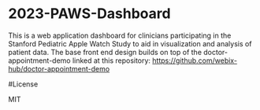 # 2023-PAWS-Dashboard

This is a web application dashboard for clinicians participating in the Stanford Pediatric Apple Watch Study to aid in visualization and analysis of patient data.
The base front end design builds on top of the doctor-appointment-demo linked at this repository: https://github.com/webix-hub/doctor-appointment-demo

#License

MIT
